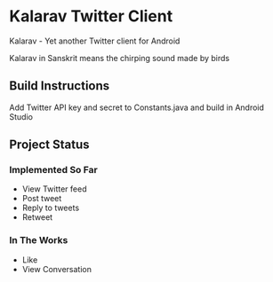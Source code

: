 # Kalarav Twitter Client
Kalarav - Yet another Twitter client for Android  

Kalarav in Sanskrit means the chirping sound made by birds

## Build Instructions
Add Twitter API key and secret to Constants.java and build in Android Studio  

## Project Status
### Implemented So Far  
- View Twitter feed
- Post tweet
- Reply to tweets
- Retweet  


### In The Works
- Like
- View Conversation
